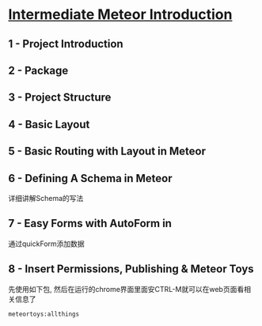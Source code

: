 
# [Intermediate Meteor Introduction](https://www.youtube.com/watch?v=BI8IslJHSag&list=PLLnpHn493BHFYZUSK62aVycgcAouqBt7V)

## 1 - Project Introduction

## 2 - Package

## 3 - Project Structure

## 4 - Basic Layout

## 5 - Basic Routing with Layout in Meteor


## 6 - Defining A Schema in Meteor

详细讲解Schema的写法

## 7 - Easy Forms with AutoForm in 

通过quickForm添加数据

## 8 - Insert Permissions, Publishing & Meteor Toys

先使用如下包, 然后在运行的chrome界面里面安CTRL-M就可以在web页面看相关信息了

```
meteortoys:allthings
```

